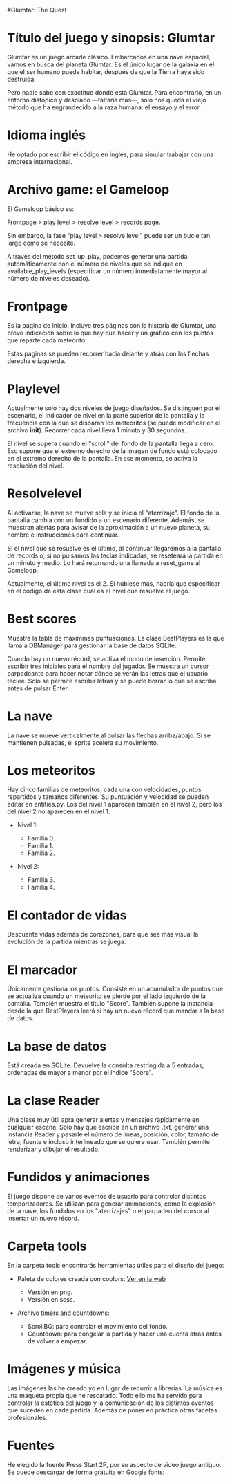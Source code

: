 #Glumtar: The Quest

# Título del juego y sinopsis: Glumtar
Glumtar es un juego arcade clásico. Embarcados en una nave espacial, vamos en busca del planeta Glumtar. Es el único lugar de la galaxia en el que el ser humano puede habitar, después de que la Tierra haya sido destruida.

Pero nadie sabe con exactitud dónde está Glumtar. Para encontrarlo, en un entorno distópico y desolado —faltaría más—, solo nos queda el viejo método que ha engrandecido a la raza humana: el ensayo y el error.

# Idioma inglés
He optado por escribir el código en inglés, para simular trabajar con una empresa internacional.

# Archivo game: el Gameloop
El Gameloop básico es:

Frontpage > play level > resolve level > records page.

Sin embargo, la fase "play level > resolve level" puede ser un bucle tan largo como se necesite.

A través del método set_up_play, podemos generar una partida automáticamente con el número de niveles que se indique en available_play_levels (especificar un número inmediatamente mayor al número de niveles deseado).

# Frontpage
Es la página de inicio. Incluye tres páginas con la historia de Glumtar, una breve indicación sobre lo que hay que hacer y un gráfico con los puntos que reparte cada meteorito.

Estas páginas se pueden recorrer hacia delante y atrás con las flechas derecha e izquierda.

# Playlevel
Actualmente solo hay dos niveles de juego diseñados. Se distinguen por el escenario, el indicador de nivel en la parte superior de la pantalla y la frecuencia con la que se disparan los meteoritos (se puede modificar en el archivo __init__). Recorrer cada nivel lleva 1 minuto y 30 segundos.

El nivel se supera cuando el "scroll" del fondo de la pantalla llega a cero. Eso supone que el extremo derecho de la imagen de fondo está colocado en el extremo derecho de la pantalla. En ese momento, se activa la resolución del nivel.

# Resolvelevel
Al activarse, la nave se mueve sola y se inicia el "aterrizaje". El fondo de la pantalla cambia con un fundido a un escenario diferente. Además, se muestran alertas para avisar de la aproximación a un nuevo planeta, su nombre e instrucciones para continuar.

Si el nivel que se resuelve es el último, al continuar llegaremos a la pantalla de records o, si no pulsamos las teclas indicadas, se reseteará la partida en un minuto y medio. Lo hará retornando una llamada a reset_game al Gameloop.

Actualmente, el último nivel es el 2. Si hubiese más, habría que especificar en el código de esta clase cuál es el nivel que resuelve el juego.

# Best scores
Muestra la tabla de máximmas puntuaciones. La clase BestPlayers es la que llama a DBManager para gestionar la base de datos SQLite.

Cuando hay un nuevo récord, se activa el modo de inserción. Permite escribir tres iniciales para el nombre del jugador. Se muestra un cursor parpadeante para hacer notar dónde se verán las letras que el usuario teclee. Solo se permite escribir letras y se puede borrar lo que se escriba antes de pulsar Enter.

# La nave
La nave se mueve verticalmente al pulsar las flechas arriba/abajo. Si se mantienen pulsadas, el sprite acelera su movimiento.

# Los meteoritos
Hay cinco familias de meteoritos, cada una con velocidades, puntos repartidos y tamaños diferentes. Su puntuación y velocidad se pueden editar en entities.py. Los del nivel 1 aparecen también en el nivel 2, pero los del nivel 2 no aparecen en el nivel 1.

* Nivel 1:

    - Familia 0.
    - Familia 1.
    - Familia 2.

* Nivel 2:

    - Familia 3.
    - Familia 4.

# El contador de vidas
Descuenta vidas además de corazones, para que sea más visual la evolución de la partida mientras se juega.

# El marcador
Únicamente gestiona los puntos. Consiste en un acumulador de puntos que se actualiza cuando un meteorito se pierde por el lado izquierdo de la pantalla. También muestra el título "Score". También supone la instancia desde la que BestPlayers leerá si hay un nuevo récord que mandar a la base de datos.

# La base de datos
Está creada en SQLite. Devuelve la consulta restringida a 5 entradas, ordenadas de mayor a menor por el índice "Score".

# La clase Reader
Una clase muy útil apra generar alertas y mensajes rápidamente en cualquier escena. Solo hay que escribir en un archivo .txt, generar una instancia Reader y pasarle el número de líneas, posición, color, tamaño de letra, fuente e incluso interlineado que se quiere usar. También permite renderizar y dibujar el resultado.

# Fundidos y animaciones
El juego dispone de varios eventos de usuario para controlar distintos temporizadores. Se utilizan para generar animaciones, como la explosión de la nave, los fundidos en los "aterrizajes" o el parpadeo del cursor al insertar un nuevo récord.

# Carpeta tools
En la carpeta tools encontrarás herramientas útiles para el diseño del juego:

* Paleta de colores creada con coolors: [Ver en la web](https://coolors.co/c0d6df-2e2d4d-d88373-bd1e1e-4ecdc4)

    - Versión en png.
    - Versión en scss.

* Archivo timers and countdowns:

    - ScrollBG: para controlar el movimiento del fondo.
    - Countdown: para congelar la partida y hacer una cuenta atrás antes de volver a empezar.

# Imágenes y música
Las imágenes las he creado yo en lugar de recurrir a librerías. La música es una maqueta propia que he rescatado. Todo ello me ha servido para controlar la estética del juego y la comunicación de los distintos eventos que suceden en cada partida. Además de poner en práctica otras facetas profesionales.

# Fuentes
He elegido la fuente Press Start 2P, por su aspecto de video juego antiguo. Se puede descargar de forma gratuita en [Google fonts: ](https://fonts.google.com/specimen/Press+Start+2P?query=press+start)
